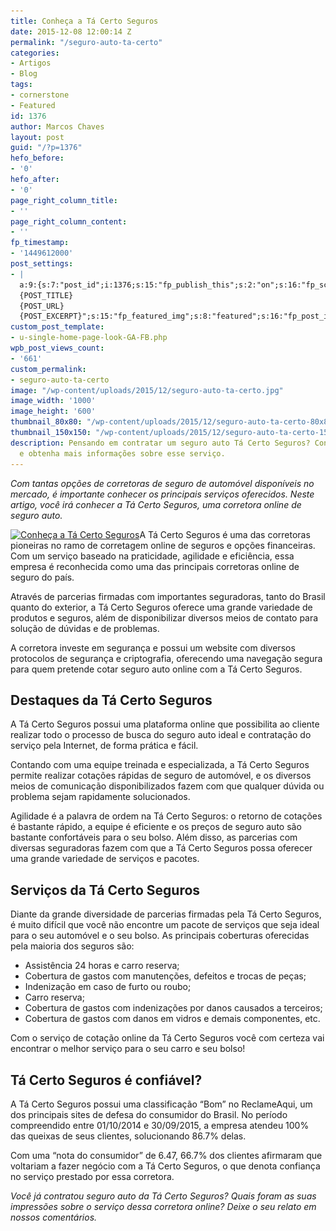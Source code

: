 ```yaml
---
title: Conheça a Tá Certo Seguros
date: 2015-12-08 12:00:14 Z
permalink: "/seguro-auto-ta-certo"
categories:
- Artigos
- Blog
tags:
- cornerstone
- Featured
id: 1376
author: Marcos Chaves
layout: post
guid: "/?p=1376"
hefo_before:
- '0'
hefo_after:
- '0'
page_right_column_title:
- ''
page_right_column_content:
- ''
fp_timestamp:
- '1449612000'
post_settings:
- |
  a:9:{s:7:"post_id";i:1376;s:15:"fp_publish_this";s:2:"on";s:16:"fp_schedule_this";s:3:"yes";s:11:"fp_datetime";s:16:"2015/12/08 20:00";s:18:"fp_timezone_offset";s:3:"120";s:8:"msg_body";s:66:"Novo post no {SITE_NAME}
  {POST_TITLE}
  {POST_URL}
  {POST_EXCERPT}";s:15:"fp_featured_img";s:8:"featured";s:16:"fp_post_img_text";s:0:"";s:5:"pages";a:2:{i:0;s:3:"own";i:1;s:15:"520743491417556";}}
custom_post_template:
- u-single-home-page-look-GA-FB.php
wpb_post_views_count:
- '661'
custom_permalink:
- seguro-auto-ta-certo
image: "/wp-content/uploads/2015/12/seguro-auto-ta-certo.jpg"
image_width: '1000'
image_height: '600'
thumbnail_80x80: "/wp-content/uploads/2015/12/seguro-auto-ta-certo-80x80.jpg"
thumbnail_150x150: "/wp-content/uploads/2015/12/seguro-auto-ta-certo-150x150.jpg"
description: Pensando em contratar um seguro auto Tá Certo Seguros? Conheça essa empresa
  e obtenha mais informações sobre esse serviço.
---
```


_Com tantas opções de corretoras de seguro de automóvel disponíveis no mercado, é importante conhecer os principais serviços oferecidos. Neste artigo, você irá conhecer a Tá Certo Seguros, uma corretora online de seguro auto._

[<img class="alignleft wp-image-3537 size-medium" title="Conheça a Tá Certo Seguros" src="/wp-content/uploads/2015/12/seguro-auto-ta-certo-250x150.jpg" alt="Conheça a Tá Certo Seguros" width="250" height="150" srcset="/wp-content/uploads/2015/12/seguro-auto-ta-certo-250x150.jpg 250w, /wp-content/uploads/2015/12/seguro-auto-ta-certo-768x461.jpg 768w, /wp-content/uploads/2015/12/seguro-auto-ta-certo-700x420.jpg 700w, /wp-content/uploads/2015/12/seguro-auto-ta-certo-120x72.jpg 120w, /wp-content/uploads/2015/12/seguro-auto-ta-certo.jpg 1000w" sizes="(max-width: 250px) 100vw, 250px" />](/wp-content/uploads/2015/12/seguro-auto-ta-certo.jpg)A Tá Certo Seguros é uma das corretoras pioneiras no ramo de corretagem online de seguros e opções financeiras. Com um serviço baseado na praticidade, agilidade e eficiência, essa empresa é reconhecida como uma das principais corretoras online de seguro do país.

Através de parcerias firmadas com importantes seguradoras, tanto do Brasil quanto do exterior, a Tá Certo Seguros oferece uma grande variedade de produtos e seguros, além de disponibilizar diversos meios de contato para solução de dúvidas e de problemas.

A corretora investe em segurança e possui um website com diversos protocolos de segurança e criptografia, oferecendo uma navegação segura para quem pretende cotar seguro auto online com a Tá Certo Seguros.

## Destaques da Tá Certo Seguros

A Tá Certo Seguros possui uma plataforma online que possibilita ao cliente realizar todo o processo de busca do seguro auto ideal e contratação do serviço pela Internet, de forma prática e fácil.

Contando com uma equipe treinada e especializada, a Tá Certo Seguros permite realizar cotações rápidas de seguro de automóvel, e os diversos meios de comunicação disponibilizados fazem com que qualquer dúvida ou problema sejam rapidamente solucionados.

Agilidade é a palavra de ordem na Tá Certo Seguros: o retorno de cotações é bastante rápido, a equipe é eficiente e os preços de seguro auto são bastante confortáveis para o seu bolso. Além disso, as parcerias com diversas seguradoras fazem com que a Tá Certo Seguros possa oferecer uma grande variedade de serviços e pacotes.

## Serviços da Tá Certo Seguros

Diante da grande diversidade de parcerias firmadas pela Tá Certo Seguros, é muito difícil que você não encontre um pacote de serviços que seja ideal para o seu automóvel e o seu bolso. As principais coberturas oferecidas pela maioria dos seguros são:

  * Assistência 24 horas e carro reserva;
  * Cobertura de gastos com manutenções, defeitos e trocas de peças;
  * Indenização em caso de furto ou roubo;
  * Carro reserva;
  * Cobertura de gastos com indenizações por danos causados a terceiros;
  * Cobertura de gastos com danos em vidros e demais componentes, etc.

Com o serviço de cotação online da Tá Certo Seguros você com certeza vai encontrar o melhor serviço para o seu carro e seu bolso!

## Tá Certo Seguros é confiável?

A Tá Certo Seguros possui uma classificação “Bom” no ReclameAqui, um dos principais sites de defesa do consumidor do Brasil. No período compreendido entre 01/10/2014 e 30/09/2015, a empresa atendeu 100% das queixas de seus clientes, solucionando 86.7% delas.

Com uma “nota do consumidor” de 6.47, 66.7% dos clientes afirmaram que voltariam a fazer negócio com a Tá Certo Seguros, o que denota confiança no serviço prestado por essa corretora.

_Você já contratou seguro auto da Tá Certo Seguros? Quais foram as suas impressões sobre o serviço dessa corretora online? Deixe o seu relato em nossos comentários._